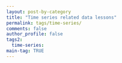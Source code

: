 ```yaml
---
layout: post-by-category
title: "Time series related data lessons"
permalink: tags/time-series/
comments: false
author_profile: false
tags2:
  time-series:
main-tag: TRUE
---
```

